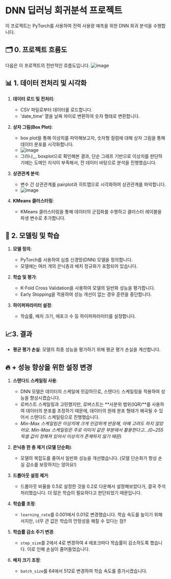 # DNN 딥러닝 회귀분석 프로젝트

이 프로젝트는 PyTorch를 사용하여 전력 사용량 예측을 위한 DNN 회귀 분석을 수행합니다. <br>
## 🗂️ 0. 프로젝트 흐름도
다음은 이 프로젝트의 전반적인 흐름도입니다.
![image](https://github.com/user-attachments/assets/43958a0b-8708-47c8-91f1-304b8a4ae3e4)


## 📊 1. 데이터 전처리 및 시각화

1. **데이터 로드 및 전처리**:
   - CSV 파일로부터 데이터를 로드합니다.
   - 'date_time' 열을 날짜 차이로 변환하여 숫자 형태로 변환합니다.

2. **상자 그림(Box Plot)**:
   - box plot을 통해 이상치를 파악해보고자, 숫자형 컬럼에 대해 상자 그림을 통해 데이터 분포를 시각화합니다.
   - ![image](https://github.com/user-attachments/assets/5f6ccedc-e782-420e-aeba-434a76a3ab7f)
   - 그러나,,, boxplot으로 확인해본 결과, 단순 그래프 기반으로 이상치를 판단하기에는 도메인 지식이 부족해서, 전 데이터 바탕으로 분석을 진행했습니다.
     
3. **상관관계 분석**:
   - 변수 간 상관관계를 pairplot과 히트맵으로 시각화하여 상관관계를 파악합니다.
   - ![image](https://github.com/user-attachments/assets/852c074f-b822-4325-9bec-2fdd27de7032)

4. **KMeans 클러스터링**:
   - KMeans 클러스터링을 통해 데이터의 군집화를 수행하고 클러스터 레이블을 파생 변수로 추가합니다.

## 🧠 2. 모델링 및 학습

1. **모델 정의**:
   - PyTorch를 사용하여 심층 신경망(DNN) 모델을 정의합니다.
   - 모델에는 여러 개의 은닉층과 배치 정규화가 포함되어 있습니다.

2. **학습 및 평가**:
   - K-Fold Cross Validation을 사용하여 모델의 일반화 성능을 평가합니다.
   - Early Stopping을 적용하여 성능 개선이 없는 경우 훈련을 중단합니다.

3. **하이퍼파라미터 설정**:
   - 학습률, 배치 크기, 에포크 수 등 하이퍼파라미터를 설정합니다.

## 📈3.  결과

- **평균 평가 손실**: 모델의 최종 성능을 평가하기 위해 평균 평가 손실을 계산합니다.


## 🔥 + 성능 향상을 위한 설정 변경

1. **스탠다드 스케일링 사용**:
   - DNN 모델은 데이터의 스케일에 민감하므로, 스탠다드 스케일링을 적용하여 성능을 향상시켰습니다.
   - 로버스트 스케일링과 고민했지만, 로버스트는 **사분위 범위(IQR)**를 사용하여 데이터의 분포를 조정하기 때문에, 데이터의 원래 분포 형태가 왜곡될 수 있어서 스탠다드 스케일링으로 진행했습니다.
   - *Min-Max 스케일링은 이상치에 크게 민감하게 반응해, 아예 고려도 하지 않았어요. Min-Max 스케일링은 주로 이미지 같은 부분에서 활용한다고...(0~255 픽셀 값이 정해져 있어서 이상치가 존재하지 않기 때문)*


2. **은닉층 한 층 제거 (모델 단순화)**:
   - 모델의 복잡도를 줄여서 일반화 성능을 개선했습니다. (모델 단순화가 항상 손실 감소를 보장하지는 않아요!)

3. **드롭아웃 설정 제거**:
   - 드롭아웃 비율을 0.5로 설정한 것을 0.2로 다운해서 설정해보았다가, 결국 주석 처리했습니다. 더 많은 학습이 필요하다고 판단되었기 때문입니다.

4. **학습률 조정**:
   - `learning_rate`를 0.001에서 0.01로 변경했습니다. 학습 속도를 높이기 위해서지만, 너무 큰 값은 학습의 안정성을 해칠 수 있다는 점!!

5. **학습률 감소 주기 변경**:
   - `step_size`를 2에서 4로 변경하여 4 에포크마다 학습률이 감소하도록 했습니다. 이로 인해 손실이 줄어들었습니다.

6. **배치 크기 조정**:
   - `batch_size`를 64에서 512로 변경하여 학습 속도를 증가시켰습니다.
